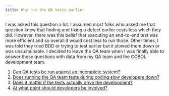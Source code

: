 ```yaml
---
title: Why run the QA tests earlier
---
```


I was asked this question a lot. 
I assumed most folks who asked me that question knew that finding and fixing a defect earlier costs less which they did.
However, there was this belief that executing an end-to-end test was more efficient and so overall it would cost less to run those.
Other times, I was told they tried BDD or trying to test earlier but it slowed them down or was unsustainable.
I decided to leave the QA team when I was finally able to answer these questions with data from my QA team and the COBOL development team.

1. [Can QA tests be run against an incomplete system?](1)
2. [Does running the QA team tests during coding slow developers down?](2)
3. [Does it matter if the tests actually drive the development?](3)
4. [At what point should developers be involved?](4)

